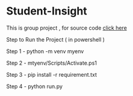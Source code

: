 # Student-Insight
This is group project , for source code [click here](https://github.com/Tushar-Shukla21/Student-Insight)

Step to Run the Project ( in powershell )

Step 1 - python -m venv myenv 

Step 2 - mtyenv/Scripts/Activate.ps1

Step 3 - pip install -r requirement.txt

Step 4 - python run.py


